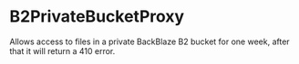 # B2PrivateBucketProxy
Allows access to files in a private BackBlaze B2 bucket for one week, after that it will return a 410 error.
